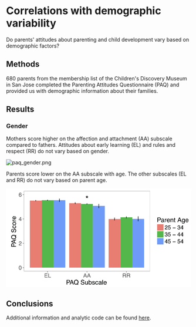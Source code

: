 # Correlations with demographic variability

Do parents' attitudes about parenting and child development vary based on demographic factors?

## Methods

680 parents from the membership list of the Children's Discovery Museum in San Jose completed the Parenting Attitudes Questionnaire (PAQ) and provided us with demographic information about their families. 

## Results

### Gender 

Mothers score higher on the affection and attachment (AA) subscale compared to fathers. Attitudes about early learning (EL) and rules and respect (RR) do not vary based on gender. 

![paq_gender.png](paq_gender.png)

Parents score lower on the AA subscale with age. The other subscales (EL and RR) do not vary based on parent age.

![parent_age.png](parent_age.png)


## Conclusions


Additional information and analytic code can be found [here](http://rpubs.com/ehembacher/parenting_proj_cdm).